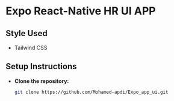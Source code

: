 # Expo React-Native HR UI APP

## Style Used
- Tailwind CSS

## Setup Instructions

- **Clone the repository:**
    ```bash
    git clone https://github.com/Mohamed-apdi/Expo_app_ui.git
    ```